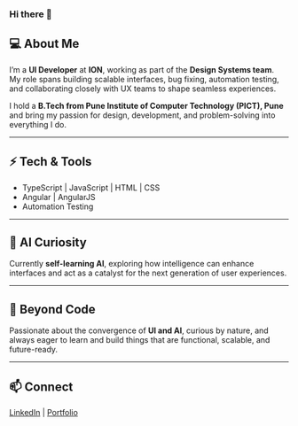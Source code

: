 ### Hi there 👋

## 💻 About Me  
I’m a **UI Developer** at **ION**, working as part of the **Design Systems team**.  
My role spans building scalable interfaces, bug fixing, automation testing, and collaborating closely with UX teams to shape seamless experiences.  

I hold a **B.Tech from Pune Institute of Computer Technology (PICT), Pune** and bring my passion for design, development, and problem-solving into everything I do.  

---

## ⚡ Tech & Tools  
- TypeScript | JavaScript | HTML | CSS  
- Angular | AngularJS  
- Automation Testing  

---

## 🤖 AI Curiosity  
Currently **self-learning AI**, exploring how intelligence can enhance interfaces and act as a catalyst for the next generation of user experiences.  

---

## 🌱 Beyond Code  
Passionate about the convergence of **UI and AI**, curious by nature, and always eager to learn and build things that are functional, scalable, and future-ready.  

---

## 📫 Connect  
[LinkedIn](#) | [Portfolio](#)  


